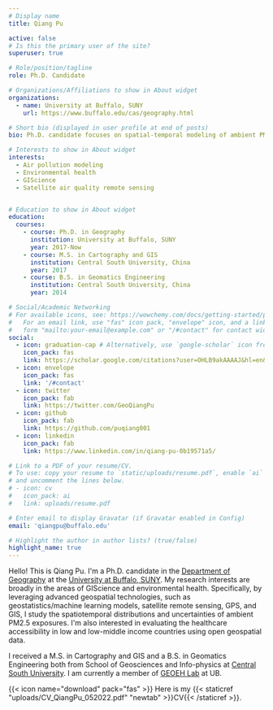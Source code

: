 ```yaml
---
# Display name
title: Qiang Pu

active: false
# Is this the primary user of the site?
superuser: true

# Role/position/tagline
role: Ph.D. Candidate

# Organizations/Affiliations to show in About widget
organizations:
  - name: University at Buffalo, SUNY
    url: https://www.buffalo.edu/cas/geography.html

# Short bio (displayed in user profile at end of posts)
bio: Ph.D. candidate focuses on spatial-temporal modeling of ambient PM2.5 concentrations at high resolutions using remote sensing, GIS, and advanced statistical approaches.

# Interests to show in About widget
interests:
  - Air pollution modeling
  - Environmental health
  - GIScience
  - Satellite air quality remote sensing


# Education to show in About widget
education:
  courses:
    - course: Ph.D. in Geography
      institution: University at Buffalo, SUNY
      year: 2017-Now
    - course: M.S. in Cartography and GIS
      institution: Central South University, China
      year: 2017
    - course: B.S. in Geomatics Engineering
      institution: Central South University, China
      year: 2014

# Social/Academic Networking
# For available icons, see: https://wowchemy.com/docs/getting-started/page-builder/#icons
#   For an email link, use "fas" icon pack, "envelope" icon, and a link in the
#   form "mailto:your-email@example.com" or "/#contact" for contact widget.
social:
  - icon: graduation-cap # Alternatively, use `google-scholar` icon from `ai` icon pack
    icon_pack: fas
    link: https://scholar.google.com/citations?user=OHLB9akAAAAJ&hl=en&oi=ao
  - icon: envelope
    icon_pack: fas
    link: '/#contact'
  - icon: twitter
    icon_pack: fab
    link: https://twitter.com/GeoQiangPu
  - icon: github
    icon_pack: fab
    link: https://github.com/puqiang001
  - icon: linkedin
    icon_pack: fab
    link: https://www.linkedin.com/in/qiang-pu-0b19571a5/

# Link to a PDF of your resume/CV.
# To use: copy your resume to `static/uploads/resume.pdf`, enable `ai` icons in `params.toml`,
# and uncomment the lines below.
# - icon: cv
#   icon_pack: ai
#   link: uploads/resume.pdf

# Enter email to display Gravatar (if Gravatar enabled in Config)
email: 'qiangpu@buffalo.edu'

# Highlight the author in author lists? (true/false)
highlight_name: true
---
```


Hello! This is Qiang Pu. I'm a Ph.D. candidate in the [Department of Geography](https://www.buffalo.edu/cas/geography.html) at the [University at Buffalo, SUNY](https://www.buffalo.edu/). My research interests are broadly in the areas of GIScience and environmental health. Specifically, by leveraging advanced geospatial technologies, such as geostatistics/machine learning models, satellite remote sensing, GPS, and GIS, I study the spatiotemporal distributions and uncertainties of ambient PM2.5 exposures. I'm also interested in evaluating the healthcare accessibility in low and low-middle income countries using open geospatial data.

I received a M.S. in Cartography and GIS and a B.S. in Geomatics Engineering both from School of Geosciences and Info-physics at [Central South University](https://en.csu.edu.cn/). I am currently a member of [GEOEH Lab](https://ubwp.buffalo.edu/geoeh/home/) at UB.

{{< icon name="download" pack="fas" >}} Here is my {{< staticref "uploads/CV_QiangPu_052022.pdf" "newtab" >}}CV{{< /staticref >}}.
